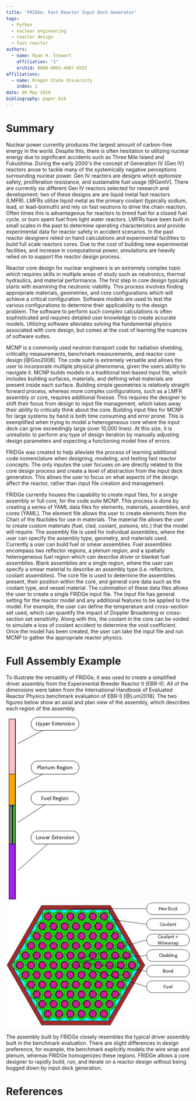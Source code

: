 ```yaml
---
title: 'FRIDGe: Fast Reactor Input Deck Generator'
tags:
  - Python
  - nuclear engineering
  - reactor design
  - fast reactor
authors:
  - name: Ryan H. Stewart
    affiliation: "1"
    orchid: 0000-0003-4867-6555
affiliations:
  - name: Oregon State University
    index: 1
date: 08 May 2019
bibliography: paper.bib
---
```


# Summary

Nuclear power currently produces the largest amount of carbon-free energy in the world.
Despite this, there is often hesitation to utilizing nuclear energy due to significant accidents such as Three Mile Island and Fukushima.
During the early 2000's the concept of Generation IV (Gen IV) reactors arose to tackle many of the systemically negative perceptions surrounding nuclear power.
Gen IV reactors are designs which epitomize safety, proliferation resistance, and sustainable fuel usage [@GenIV].
There are currently six different Gen IV reactors selected for research and development; two of these designs are are liquid metal fast reactors (LMFR).
LMFRs utilize liquid metal as the primary coolant (typically sodium, lead, or lead-bismuth) and rely on fast neutrons to drive the chain reaction.
Often times this is advantageous for reactors to breed fuel for a closed fuel cycle, or burn spent fuel from light water reactors.
LMFRs have been built in small scales in the past to determine operating characteristics and provide experimental data for reactor safety in accident scenarios.
In the past reactor designers relied on hand calculations and experimental facilities to build full scale reactors cores.
Due to the cost of building new experimental facilities, and increase in computational power, simulations are heavily relied on to support the reactor design process.

Reactor core design for nuclear engineers is an extremely complex topic which requires skills in multiple areas of study such as neutronics, thermal hydraulics, and material performance.
The first step in core design typically starts with examining the neutronic viability.
This process involves finding appropriate materials, geometries, and core configurations which will achieve a critical configuration.
Software models are used to test the various configurations to determine their applicability to the design problem.
The software to perform such complex calculations is often sophisticated and requires detailed user knowledge to create accurate models.
Utilizing software alleviates solving the fundamental physics associated with core design, but comes at the cost of learning the nuances of software suites.

MCNP is a commonly used neutron transport code for radiation shielding, criticality measurements, benchmark measurements, and reactor core design [@Goo2008].
The code suite is extremely versatile and allows the user to incorporate multiple physical phenomena, given the users ability to navigate it.
MCNP builds models in a traditional text-based input file, which includes building surfaces, materials, and defining what materials are present inside each surface.
Building simple geometries is relatively straight forward process, whereas more complex configurations, such as a LMFR assembly or core, requires additional finesse.
This requires the designer to shift their focus from design to input file management, which takes away their ability to critically think about the core.
Building input files for MCNP for large systems by hand is both time consuming and error prone.
This is exemplified when trying to model a heterogeneous core where the input deck can grow exceedingly large (over 10,000 lines).
At this size, it is unrealistic to perform any type of design iteration by manually adjusting design parameters and expecting a functioning model free of errors.

FRIDGe was created to help alleviate the process of learning additional code nomenclature when designing, modeling, and testing fast reactor concepts.
The only inputes the user focuses on are directly related to the core design process and create a level of abstraction from the input deck generation.
This allows the user to focus on what aspects of the design affect the reactor, rather than input file creation and management.

FRIDGe currently houses the capability to create input files, for a single assembly or full core, for the code suite MCNP.
This process is done by creating a series of YAML data files for elements, materials, assemblies, and cores [YAML].
The element file allows the user to create elements from the Chart of the Nuclides for use in materials.
The material file allows the user to create custom materials (fuel, clad, coolant, poisons, etc.) that the model will require.
The assembly file is used for individual assemblies, where the user can specify the assembly type, geometry, and materials used.
Currently a user can build fuel or smear assemblies.
Fuel assemblies encompass two reflector regions, a plenum region, and a spatially heterogeneous fuel region which can describe driver or blanket fuel assemblies.
Blank assemblies are a single region, where the user can specify a smear material to describe an assembly type (i.e. reflectors, coolant assemblies).
The core file is used to determine the assemblies present, their position within the core, and general core data such as the coolant type, and vessel material.
The culmination of these data files allows the user to create a single FRIDGe input file.
The input file has general setting for the reactor model and any additional features to be applied to the model.
For example, the user can define the temperature and cross-section set used, which can quantify the impact of Doppler Broadening or cross-section set sensitivity.
Along with this, the coolant in the core can be voided to simulate a loss of coolant accident to determine the void coefficient.
Once the model has been created, the user can take the input file and run MCNP to gather the appropriate reactor physics.

# Full Assembly Example

To illustrate the versatility of FRIDGe, it was used to create a simplified driver assembly from the Experimental Breeder Reactor II (EBR-II).
All of the dimensions were taken from the International Handbook of Evaluated Reactor Physics benchmark evaluation of EBR-II [@Lum2018].
The two figures below show an axial and plan view of the assembly, which describes each region of the assembly.

![Elevated view of EBRII driver Assembly](EBRII_Assembly.jpg)   ![Plan view of EBRII driver assembly fuel region](EBRII_Fuel.jpg)

The assembly built by FRIDGe closely resembles the typical driver assembly built in the benchmark evaluation.
There are slight differences in design preference, for example, the benchmark explicitly models the wire wrap and plenum, whereas FRIDGe homogenizes these regions.
FRIDGe allows a core designer to rapidly build, run, and iterate on a reactor design without being bogged down by input deck generation.

# References
